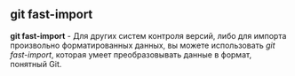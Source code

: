  ## git fast-import

 **git fast-import** - Для других систем контроля версий, либо для импорта произвольно форматированных данных, вы можете использовать *git fast-import*, которая умеет преобразовывать данные в формат, понятный Git.

